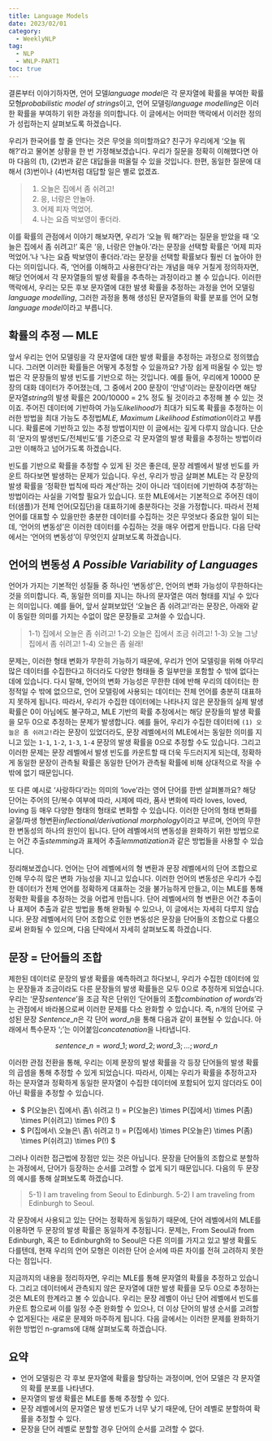 ```yaml
---
title: Language Models
date: 2023/02/01
category:
  - WeeklyNLP
tag:
  - NLP
  - WNLP-PART1
toc: true
---
```


결론부터 이야기하자면, 언어 모델*language model*은 각 문자열에 확률을 부여한 확률 모형*probabilistic model of strings*이고, 언어 모델링*language modelling*은 이러한 확률을 부여하기 위한 과정을 의미합니다. 이 글에서는 어떠한 맥락에서 이러한 정의가 성립하는지 살펴보도록 하겠습니다.

우리가 한국어를 할 줄 안다는 것은 무엇을 의미할까요? 친구가 우리에게 ‘오늘 뭐 해?’라고 물어본 상황을 한 번 가정해보겠습니다. 우리가 질문을 정확히 이해했다면 아마 다음의 (1), (2)번과 같은 대답들을 떠올릴 수 있을 것입니다. 한편, 동일한 질문에 대해서 (3)번이나 (4)번처럼 대답할 일은 별로 없겠죠.

> 1) 오늘은 집에서 좀 쉬려고!
> 2) 응, 너랑은 안놀아.
> 3) 어제 피자 먹었어.
> 4) 나는 요즘 박보영이 좋더라.

이를 확률의 관점에서 이야기 해보자면, 우리가 ‘오늘 뭐 해?’라는 질문을 받았을 때 ’오늘은 집에서 좀 쉬려고!’ 혹은 ‘응, 너랑은 안놀아.’라는 문장을 선택할 확률은 ‘어제 피자 먹었어.’나 ‘나는 요즘 박보영이 좋더라.’라는 문장을 선택할 확률보다 훨씬 더 높아야 한다는 의미입니다. 즉, ‘언어를 이해하고 사용한다’라는 개념을 매우 거칠게 정의하자면, 해당 언어에서 각 문자열들의 발생 확률을 추측하는 과정이라고 볼 수 있습니다. 이러한 맥락에서, 우리는 모든 후보 문자열에 대한 발생 확률을 추정하는 과정을 언어 모델링*language modelling*, 그러한 과정을 통해 생성된 문자열들의 확률 분포를 언어 모형*language model*이라고 부릅니다.

## 확률의 추정 — MLE
앞서 우리는 언어 모델링을 각 문자열에 대한 발생 확률을 추정하는 과정으로 정의했습니다. 그러면 이러한 확률들은 어떻게 추정할 수 있을까요? 가장 쉽게 떠올릴 수 있는 방법은 각 문장들의 발생 빈도를 기반으로 하는 것입니다. 예를 들어, 우리에게 10000 문장의 대화 데이터가 주어졌는데, 그 중에서 200 문장이 ‘안녕’이라는 문장이라면 해당 문자열*string*의 발생 확률은 200/10000 = 2% 정도 될 것이라고 추정해 볼 수 있는 것이죠. 주어진 데이터에 기반하여 가능도*likelihood*가 최대가 되도록 확률을 추정하는 이러한 방법을 최대 가능도 추정법*MLE, Maximum Likelihood Estimation*이라고 부릅니다. 확률론에 기반하고 있는 추정 방법이지만 이 글에서는 깊게 다루지 않습니다. 단순히 ‘문자의 발생빈도/전체빈도’를 기준으로 각 문자열의 발생 확률을 추정하는 방법이라고만 이해하고 넘어가도록 하겠습니다.

빈도를 기반으로 확률을 추정할 수 있게 된 것은 좋은데, 문장 레벨에서 발생 빈도를 카운트 하다보면 발생하는 문제가 있습니다. 우선, 우리가 방금 살펴본 MLE는 각 문장의 발생 확률을 ‘정확한 법칙에 따라 계산’하는 것이 아니라 ‘데이터에 기반하여 추정’하는 방법이라는 사실을 기억할 필요가 있습니다. 또한 MLE에서는 기본적으로 주어진 데이터(샘플)가 전체 언어(모집단)을 대표하기에 충분하다는 것을 가정합니다. 따라서 전체 언어를 대표할 수 있을만한 충분한 데이터를 수집하는 것은 무엇보다 중요한 일이 되는데, ‘언어의 변동성’은 이러한 데이터를 수집하는 것을 매우 어렵게 만듭니다. 다음 단락에서는 ‘언어의 변동성’이 무엇인지 살펴보도록 하겠습니다.

## 언어의 변동성 *A Possible Variability of Languages*
언어가 가지는 기본적인 성질들 중 하나인 ‘변동성’은, 언어의 변화 가능성이 무한하다는 것을 의미합니다. 즉, 동일한 의미를 지니는 하나의 문자열은 여러 형태를 지닐 수 있다는 의미입니다. 예를 들어, 앞서 살펴보았던 ‘오늘은 좀 쉬려고!’라는 문장은, 아래와 같이 동일한 의미를 가지는 수없이 많은 문장들로 고쳐쓸 수 있습니다.

> 1-1) 집에서 오늘은 좀 쉬려고!
> 1-2) 오늘은 집에서 조금 쉬려고!
> 1-3) 오늘 그냥 집에서 좀 쉬려고!
> 1-4) 오늘은 좀 쉴래!

문제는, 이러한 형태 변화가 무한히 가능하기 때문에, 우리가 언어 모델링을 위해 아무리 많은 데이터를 수집한다고 하더라도 다양한 형태들 중 일부만을 포함할 수 밖에 없다는 데에 있습니다. 다시 말해, 언어의 변화 가능성은 무한한 데에 반해 우리의 데이터는 한정적일 수 밖에 없으므로, 언어 모델링에 사용되는 데이터는 전체 언어를 충분히 대표하지 못하게 됩니다. 따라서, 우리가 수집한 데이터에는 나타나지 않은 문장들의 실제 발생 확률은 0이 아님에도 불구하고, MLE 기반의 확률 추정에서는 해당 문장들의 발생 확률을 모두 0으로 추정하는 문제가 발생합니다. 예를 들어, 우리가 수집한 데이터에 `(1) 오늘은 좀 쉬려고!`라는 문장이 있었더라도, 문장 레벨에서의 MLE에서는 동일한 의미를 지니고 있는 `1-1`, `1-2`, `1-3`, `1-4` 문장의 발생 확률을 0으로 추정할 수도 있습니다. 그리고 이러한 문제는 문장 레벨에서 발생 빈도를 카운트할 때 더욱 두드러지게 되는데, 정확하게 동일한 문장이 관측될 확률은 동일한 단어가 관측될 확률에 비해 상대적으로 작을 수 밖에 없기 때문입니다. 

또 다른 예시로 ‘사랑하다’라는 의미의 ‘love’라는 영어 단어를 한번 살펴볼까요? 해당 단어는 주어의 단/복수 여부에 따라, 시제에 따라, 품사 변화에 따라 loves, loved, loving 등 매우 다양한 형태의 형태로 변화할 수 있습니다. 이러한 단어의 형태 변화를 굴절/파생 형변환*inflectional/derivational morphology*이라고 부르며, 언어의 무한한 변동성의 하나의 원인이 됩니다. 단어 레벨에서의 변동성을 완화하기 위한 방법으로는 어간 추출*stemming*과 표제어 추출*lemmatization*과 같은 방법들을 사용할 수 있습니다.

정리해보겠습니다. 언어는 단어 레벨에서의 형 변환과 문장 레벨에서의 단어 조합으로 인해 무수히 많은 변화 가능성을 지니고 있습니다. 이러한 언어의 변동성은 우리가 수집한 데이터가 전체 언어를 정확하게 대표하는 것을 불가능하게 만들고, 이는 MLE를 통해 정확한 확률을 추정하는 것을 어렵게 만듭니다. 단어 레벨에서의 형 변환은 어간 추출이나 표제어 추출과 같은 방법을 통해 완화될 수 있으나, 이 글에서는 자세히 다루지 않습니다. 문장 레벨에서의 단어 조합으로 인한 변동성은 문장을 단어들의 조합으로 다룸으로써 완화될 수 있으며, 다음 단락에서 자세히 살펴보도록 하겠습니다.

## 문장 = 단어들의 조합
제한된 데이터로 문장의 발생 확률을 예측하려고 하다보니, 우리가 수집한 데이터에 있는 문장들과 조금이라도 다른 문장들의 발생 확률들은 모두 0으로 추정하게 되었습니다. 우리는 ‘문장*sentence*’을 조금 작은 단위인 ‘단어들의 조합*combination of words*’라는 관점에서 바라봄으로써 이러한 문제를 다소 완화할 수 있습니다. 즉, n개의 단어로 구성된 문장 $Sentence\_n$은 각 단어 $word\_n$을 통해 다음과 같이 표현될 수 있습니다. 아래에서 특수문자 ‘;’는 이어붙임*concatenation*을 나타냅니다.

$$ sentence\_n = word\_1; word\_2; word\_3; \ldots; word\_n $$

이러한 관점 전환을 통해, 우리는 이제 문장의 발생 확률을 각 등장 단어들의 발생 확률의 곱셈을 통해 추정할 수 있게 되었습니다. 따라서, 이제는 우리가 확률을 추정하고자 하는 문자열과 정확하게 동일한 문자열이 수집한 데이터에 포함되어 있지 않더라도 0이 아닌 확률을 추정할 수 있습니다.

- $ P(오늘은\ 집에서\ 좀\ 쉬려고 \!) = P(오늘은) \times P(집에서) \times P(좀) \times P(쉬려고) \times P(!) $
- $ P(집에서\ 오늘은\ 좀\ 쉬려고 \!) = P(집에서) \times P(오늘은) \times P(좀) \times P(쉬려고) \times P(!) $

그러나 이러한 접근법에 장점만 있는 것은 아닙니다. 문장을 단어들의 조합으로 분할하는 과정에서, 단어가 등장하는 순서를 고려할 수 없게 되기 때문입니다. 다음의 두 문장의 예시를 통해 살펴보도록 하겠습니다.
> 5-1) I am traveling from Seoul to Edinburgh.
> 5-2) I am traveling from Edinburgh to Seoul.

각 문장에서 사용되고 있는 단어는 정확하게 동일하기 때문에, 단어 레벨에서의 MLE를 이용하면 두 문장의 발생 확률은 동일하게 추정됩니다. 문제는, From Seoul과 from Edinburgh, 혹은 to Edinburgh와 to Seoul은 다른 의미를 가지고 있고 발생 확률도 다를텐데, 현재 우리의 언어 모형은 이러한 단어 순서에 따른 차이를 전혀 고려하지 못한다는 점입니다. 

지금까지의 내용을 정리하자면, 우리는 MLE를 통해 문자열의 확률을 추정하고 있습니다. 그리고 데이터에서 관측되지 않은 문자열에 대한 발생 확률을 모두 0으로 추정하는 것은 MLE의 한계라고 볼 수 있습니다. 우리는 문장 레벨이 아닌 단어 레벨에서 빈도를 카운트 함으로써 이를 일정 수준 완화할 수 있으나, 더 이상 단어의 발생 순서를 고려할 수 없게된다는 새로운 문제와 마주하게 됩니다. 다음 글에서는 이러한 문제를 완화하기 위한 방법인 n-grams에 대해 살펴보도록 하겠습니다.

## 요약
- 언어 모델링은 각 후보 문자열에 확률을 할당하는 과정이며, 언어 모델은 각 문자열의 확률 분포를 나타낸다.
- 문자열의 발생 확률은 MLE를 통해 추정할 수 있다.
- 문장 레벨에서의 문자열은 발생 빈도가 너무 낮기 때문에, 단어 레벨로 분할하여 확률을 추정할 수 있다.
- 문장을 단어 레벨로 분할할 경우 단어의 순서를 고려할 수 없다.

